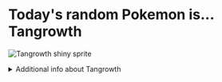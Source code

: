 # Today's random Pokemon is... Tangrowth

![Tangrowth shiny sprite](https://raw.githubusercontent.com/PokeAPI/sprites/master/sprites/pokemon/shiny/465.png)

<details>
<summary>Additional info about Tangrowth</summary>

| srpite type | image |
|------|------|
| back_default | ![Tangrowth back_default sprite](https://raw.githubusercontent.com/PokeAPI/sprites/master/sprites/pokemon/back/465.png) |
| back_female | ![Tangrowth back_female sprite](https://raw.githubusercontent.com/PokeAPI/sprites/master/sprites/pokemon/back/female/465.png) |
| back_shiny | ![Tangrowth back_shiny sprite](https://raw.githubusercontent.com/PokeAPI/sprites/master/sprites/pokemon/back/shiny/465.png) |
| back_shiny_female | ![Tangrowth back_shiny_female sprite](https://raw.githubusercontent.com/PokeAPI/sprites/master/sprites/pokemon/back/shiny/female/465.png) |
| front_default | ![Tangrowth front_default sprite](https://raw.githubusercontent.com/PokeAPI/sprites/master/sprites/pokemon/465.png) |
| front_female | ![Tangrowth front_female sprite](https://raw.githubusercontent.com/PokeAPI/sprites/master/sprites/pokemon/female/465.png) |
| front_shiny_female | ![Tangrowth front_shiny_female sprite](https://raw.githubusercontent.com/PokeAPI/sprites/master/sprites/pokemon/shiny/female/465.png) | </details>